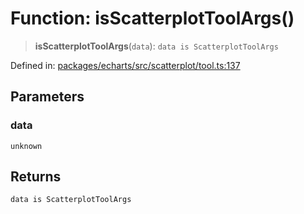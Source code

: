 # Function: isScatterplotToolArgs()

> **isScatterplotToolArgs**(`data`): `data is ScatterplotToolArgs`

Defined in: [packages/echarts/src/scatterplot/tool.ts:137](https://github.com/geodaopenjs/openassistant/blob/2c7e2a603db0fcbd6603996e5ea15006191c5f7f/packages/echarts/src/scatterplot/tool.ts#L137)

## Parameters

### data

`unknown`

## Returns

`data is ScatterplotToolArgs`
